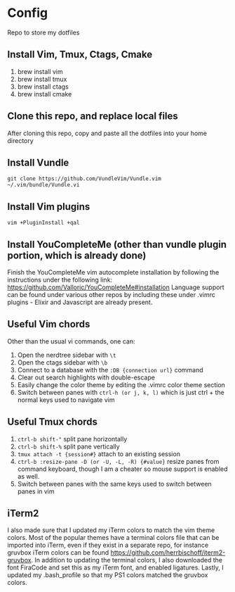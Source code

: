 # Config
Repo to store my dotfiles

## Install Vim, Tmux, Ctags, Cmake
1. brew install vim
2. brew install tmux
3. brew install ctags
4. brew install cmake

## Clone this repo, and replace local files
After cloning this repo, copy and paste all the dotfiles into your home directory

## Install Vundle
`git clone https://github.com/VundleVim/Vundle.vim ~/.vim/bundle/Vundle.vi`

## Install Vim plugins
`vim +PluginInstall +qal`

## Install YouCompleteMe (other than vundle plugin portion, which is already done)
Finish the YouCompleteMe vim autocomplete installation by following the instructions under the following link:
https://github.com/Valloric/YouCompleteMe#installation
Language support can be found under various other repos by including these under .vimrc plugins - Elixir and Javascript are already present.

## Useful Vim chords
Other than the usual vi commands, one can:
1. Open the nerdtree sidebar with `\t`
2. Open the ctags sidebar with `\b`
3. Connect to a database with the `:DB {connection url}` command
4. Clear out search highlights with double-escape
5. Easily change the color theme by editing the .vimrc color theme section
6. Switch between panes with `ctrl-h (or j, k, l)` which is just ctrl + the normal keys used to navigate vim 

## Useful Tmux chords
1. `ctrl-b shift-"` split pane horizontally
2. `ctrl-b shift-%` split pane vertically
3. `tmux attach -t {session#}` attach to an existing session
4. `ctrl-b :resize-pane -D (or -U, -L, -R) {#value}` resize panes from command keyboard, though I am a cheater so mouse support is enabled as well.
5. Switch between panes with the same keys used to switch between panes in vim

## iTerm2
I also made sure that I updated my iTerm colors to match the vim theme colors.  Most of the popular themes have a terminal colors file that can be imported into iTerm, even if they exist in a separate repo, for instance gruvbox iTerm colors can be found https://github.com/herrbischoff/iterm2-gruvbox.  In addition to updating the terminal colors, I also downloaded the font FiraCode and set this as my iTerm font, and enabled ligatures.  Lastly, I updated my .bash_profile so that my PS1 colors matched the gruvbox colors.
